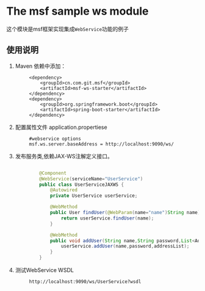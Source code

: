 # The msf sample ws module #
这个模块是msf框架实现集成`WebService`功能的例子


## 使用说明 ##

1. Maven 依赖中添加：

            <dependency>
                <groupId>cn.com.git.msf</groupId>
                <artifactId>msf-ws-starter</artifactId>
            </dependency>
            <dependency>
                <groupId>org.springframework.boot</groupId>
                <artifactId>spring-boot-starter</artifactId>
            </dependency>

2. 配置属性文件 application.propertiese

            #webservice options
            msf.ws.server.baseAddress = http://localhost:9090/ws/

3. 发布服务类,依赖JAX-WS注解定义接口。
```java

            @Component
            @WebService(serviceName="UserService")
            public class UserServiceJAXWS {
                @Autowired
                private UserService userService;

                @WebMethod
                public User findUser(@WebParam(name="name")String name){
                    return userService.findUser(name);
                }

                @WebMethod
                public void addUser(String name,String password,List<Address> addressList){
                    userService.addUser(name,password,addressList);
                }
            }
```
4. 测试WebService WSDL

            http://localhost:9090/ws/UserService?wsdl
